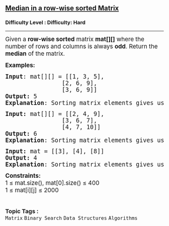 <h2><a href="https://www.geeksforgeeks.org/problems/median-in-a-row-wise-sorted-matrix1527/1">Median in a row-wise sorted Matrix</a></h2><h3>Difficulty Level : Difficulty: Hard</h3><hr><div class="problems_problem_content__Xm_eO"><p><span style="font-size: 14pt;">Given a <strong>row-wise sorted</strong> matrix&nbsp;</span><strong style="font-size: 18.6667px;">mat[][]</strong><span style="font-size: 14pt;">&nbsp;where the number of rows and columns is always </span><strong style="font-size: 14pt;">odd</strong><span style="font-size: 14pt;">.&nbsp;Return the <strong>median</strong> of the matrix.</span></p>
<p><span style="font-size: 14pt;"><strong>Examples:</strong></span></p>
<pre><span style="font-size: 14pt;"><strong>Input</strong>: mat[][] = [[1, 3, 5], <br>                [2, 6, 9], <br>                [3, 6, 9]]
<strong>Output:</strong>&nbsp;5
<strong>Explanation</strong>: Sorting matrix elements gives us [1, 2, 3, 3, 5, 6, 6, 9, 9]. Hence, 5 is median.
</span></pre>
<pre><span style="font-size: 14pt;"><strong>Input: </strong>mat[][] = [[2, 4, 9],
                [3, 6, 7],
                [4, 7, 10]]
<strong>Output: </strong>6
<strong>Explanation</strong>: Sorting matrix elements gives us [2, 3, 4, 4, 6, 7, 7, 9, 10]. Hence, 6 is median.</span></pre>
<pre><span style="font-size: 14pt;"><strong>Input: </strong>mat = [[3], [4], [8]]
<strong>Output: </strong>4
<strong>Explanation</strong>: Sorting matrix elements gives us [3, 4, 8]. Hence, 4 is median.<br></span></pre>
<p><span style="font-size: 14pt;"><strong>Constraints:</strong><br>1 ≤ mat.size(), mat[0].size() ≤ 400<br>1 ≤ mat[i][j] ≤ 2000</span></p></div><br><p><span style=font-size:18px><strong>Topic Tags : </strong><br><code>Matrix</code>&nbsp;<code>Binary Search</code>&nbsp;<code>Data Structures</code>&nbsp;<code>Algorithms</code>&nbsp;